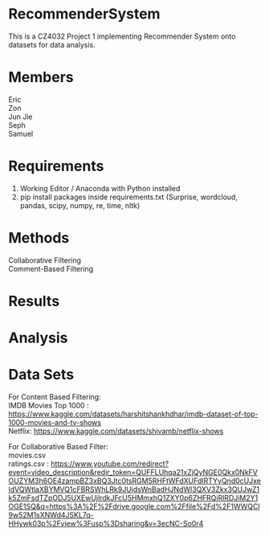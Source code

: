 # RecommenderSystem

This is a CZ4032 Project 1 implementing Recommender System onto datasets for data analysis.

# Members

Eric <br/>
Zon <br/>
Jun Jie <br/>
Seph <br/>
Samuel <br/>

# Requirements
1. Working Editor / Anaconda with Python installed
2. pip install packages inside requirements.txt (Surprise, wordcloud, pandas, scipy, numpy, re, time, nltk)

# Methods

Collaborative Filtering <br/>
Comment-Based Filtering

# Results

# Analysis 

# Data Sets 

For Content Based Filtering: <br/>
IMDB Movies Top 1000 : https://www.kaggle.com/datasets/harshitshankhdhar/imdb-dataset-of-top-1000-movies-and-tv-shows <br/>
Netflix: https://www.kaggle.com/datasets/shivamb/netflix-shows 

For Collaborative Based Filter: <br/>
movies.csv <br/>
ratings.csv : https://www.youtube.com/redirect?event=video_description&redir_token=QUFFLUhqa21xZjQyNGE0Qkx0NkFVOUZYM3h6OE4zampBZ3xBQ3Jtc0tsRGM5RHFtWFdXUFdIRTYyQnd0cUJxeldVQWtlaXBYMVQ1cFBRSWhLRk9JUjdsWnBadHJNdWl3QXV3Zkx3QUJwZ1k5ZmFsdTZpODJ5UXEwUjlrdkJFcU5HMmxhQ1ZXY0p6ZHFRQjRlRDJiM2Y1OGE1SQ&q=https%3A%2F%2Fdrive.google.com%2Ffile%2Fd%2F1WWQCl9w52M1sXNWd4JSKL7q-HHywk03p%2Fview%3Fusp%3Dsharing&v=3ecNC-So0r4 <br/>

